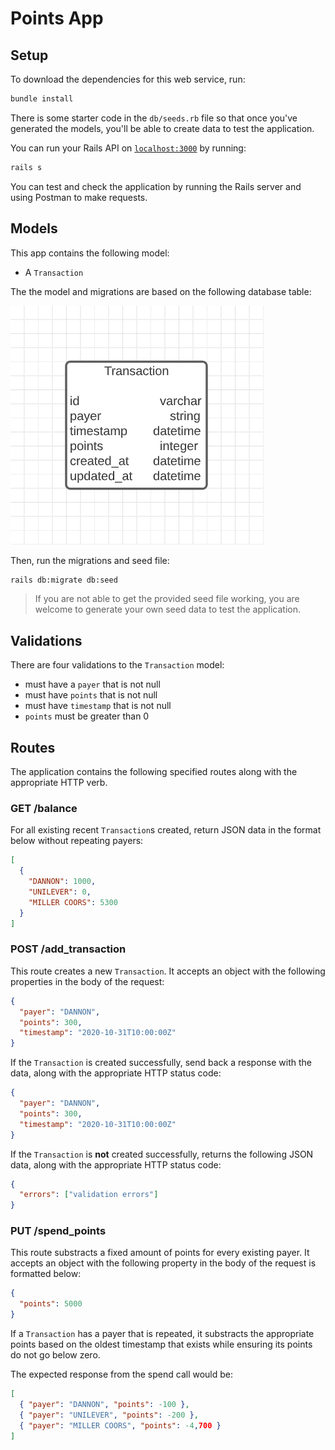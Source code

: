 # Points App

## Setup

To download the dependencies for this web service, run:

```sh
bundle install
```

There is some starter code in the `db/seeds.rb` file so that once you've
generated the models, you'll be able to create data to test the application.

You can run your Rails API on [`localhost:3000`](http://localhost:3000) by running:

```sh
rails s
```

You can test and check the application by running the Rails server and using Postman to make requests.

## Models

This app contains the following model:

- A `Transaction`

The the model and migrations are based on the following database table:

![domain diagram](domain.png)

Then, run the migrations and seed file:

```sh
rails db:migrate db:seed
```

> If you are not able to get the provided seed file working, you are welcome to
> generate your own seed data to test the application.

## Validations

There are four validations to the `Transaction` model:

- must have a `payer` that is not null
- must have `points` that is not null
- must have `timestamp` that is not null
- `points` must be greater than 0

## Routes

The application contains the following specified routes along with the appropriate HTTP verb.

### GET /balance

For all existing recent `Transaction`s created, return JSON data in the format below without repeating payers:

```json
[
  {
    "DANNON": 1000,
    "UNILEVER": 0,
    "MILLER COORS": 5300
  }
]
```

### POST /add_transaction

This route creates a new `Transaction`. It accepts an object with the following
properties in the body of the request:

```json
{
  "payer": "DANNON",
  "points": 300,
  "timestamp": "2020-10-31T10:00:00Z"
}
```

If the `Transaction` is created successfully, send back a response with the data, along with the appropriate HTTP status code:

```json
{
  "payer": "DANNON",
  "points": 300,
  "timestamp": "2020-10-31T10:00:00Z"
}
```

If the `Transaction` is **not** created successfully, returns the following
JSON data, along with the appropriate HTTP status code:

```json
{
  "errors": ["validation errors"]
}
```

### PUT /spend_points

This route substracts a fixed amount of points for every existing payer. It accepts an object with the following property in the body of the request is formatted below:

```json
{
  "points": 5000
}
```

If a `Transaction` has a payer that is repeated, it substracts the appropriate points based on the oldest timestamp that exists while ensuring its points do not go below zero.

The expected response from the spend call would be:

```json
[
  { "payer": "DANNON", "points": -100 },
  { "payer": "UNILEVER", "points": -200 },
  { "payer": "MILLER COORS", "points": -4,700 }
]
```
